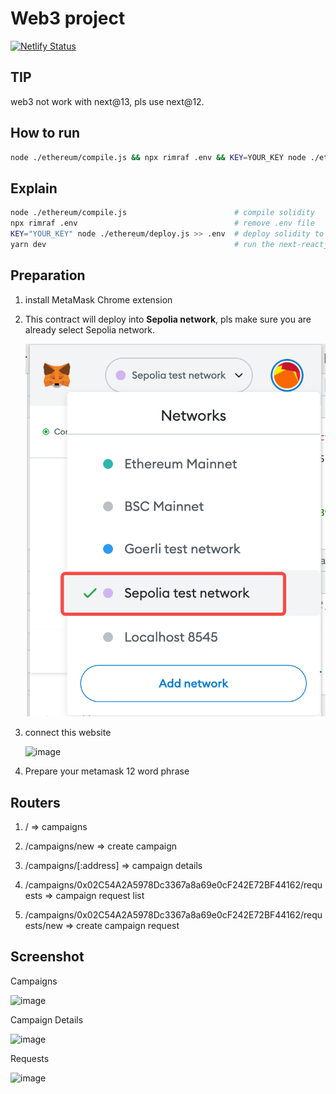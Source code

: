 # Web3 project

[![Netlify Status](https://api.netlify.com/api/v1/badges/d6704c51-7e81-40be-a171-7b338b183f14/deploy-status)](https://app.netlify.com/sites/delightful-valkyrie-f13641/deploys)

## TIP

web3 not work with next@13, pls use next@12.

## How to run

```sh
node ./ethereum/compile.js && npx rimraf .env && KEY=YOUR_KEY node ./ethereum/deploy.js >> .env && yarn dev
```

## Explain

```sh
node ./ethereum/compile.js                        # compile solidity
npx rimraf .env                                   # remove .env file
KEY="YOUR_KEY" node ./ethereum/deploy.js >> .env  # deploy solidity to online eth chain and get the online contract address and wirte down it into .env file.
yarn dev                                          # run the next-reactjs web app
```

## Preparation

1. install MetaMask Chrome extension

2. This contract will deploy into **Sepolia network**, pls make sure you are already select Sepolia network.

    ![network-select](./public/network-select.png)

3. connect this website

    ![image](https://user-images.githubusercontent.com/14355994/200105268-62747961-914b-4915-9151-0a9ed1a2229b.png)

4. Prepare your metamask 12 word phrase

## Routers

1. / => campaigns

2. /campaigns/new => create campaign

3. /campaigns/[:address] => campaign details

4. /campaigns/0x02C54A2A5978Dc3367a8a69e0cF242E72BF44162/requests => campaign request list

5. /campaigns/0x02C54A2A5978Dc3367a8a69e0cF242E72BF44162/requests/new => create campaign request

## Screenshot

Campaigns

![image](https://user-images.githubusercontent.com/14355994/200113643-f6483f60-9a3b-4ff5-a38e-9e86944880bc.png)

Campaign Details

![image](https://user-images.githubusercontent.com/14355994/200113652-39dfbd67-1fb6-4635-8650-d65352204981.png)

Requests

![image](https://user-images.githubusercontent.com/14355994/200113597-fe4f26fd-668e-466c-879d-3aa779a16112.png)



